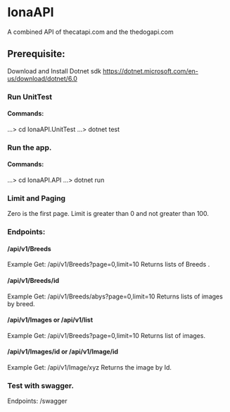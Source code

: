 # IonaAPI
A combined API of thecatapi.com and the thedogapi.com

## Prerequisite:
Download and Install Dotnet sdk
https://dotnet.microsoft.com/en-us/download/dotnet/6.0

### Run UnitTest
#### Commands:
…> cd IonaAPI.UnitTest
…> dotnet test

### Run the app.
#### Commands:
…> cd IonaAPI.API
…> dotnet run

### Limit and Paging
Zero is the first page.
Limit is  greater than 0 and not greater than 100.

### Endpoints:
#### /api/v1/Breeds
Example
Get: /api/v1/Breeds?page=0,limit=10
Returns lists of Breeds .

#### /api/v1/Breeds/id
Example
Get: /api/v1/Breeds/abys?page=0,limit=10
Returns lists of images by breed.

#### /api/v1/Images or /api/v1/list
Example
Get: /api/v1/Breeds?page=0,limit=10
Returns list of images.

#### /api/v1/Images/id or /api/v1/Image/id
Example
Get: /api/v1/Image/xyz
Returns the image by Id.

### Test with swagger.
Endpoints:
/swagger





